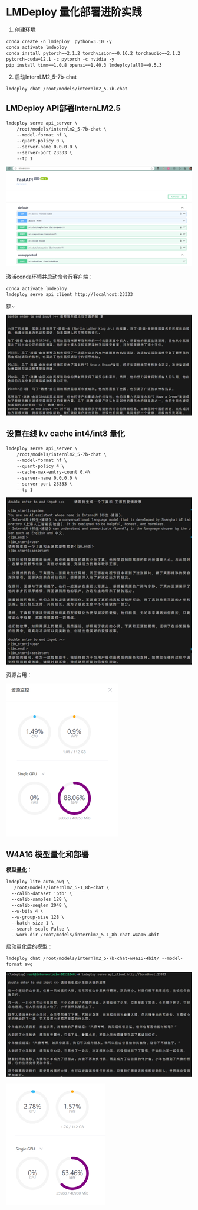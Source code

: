 # LMDeploy 量化部署进阶实践

1. 创建环境

```
conda create -n lmdeploy  python=3.10 -y
conda activate lmdeploy
conda install pytorch==2.1.2 torchvision==0.16.2 torchaudio==2.1.2 pytorch-cuda=12.1 -c pytorch -c nvidia -y
pip install timm==1.0.8 openai==1.40.3 lmdeploy[all]==0.5.3
```

2. 启动InternLM2_5-7b-chat

```
lmdeploy chat /root/models/internlm2_5-7b-chat
```



## LMDeploy API部署InternLM2.5

```
lmdeploy serve api_server \
    /root/models/internlm2_5-7b-chat \
    --model-format hf \
    --quant-policy 0 \
    --server-name 0.0.0.0 \
    --server-port 23333 \
    --tp 1
```

![image-20240925220420733](../image/image-20240925220420733.png)



激活conda环境并启动命令行客户端：

```
conda activate lmdeploy
lmdeploy serve api_client http://localhost:23333
```

额~

![image-20240925220733097](../image/image-20240925220733097.png)



## 设置**在线** kv cache int4/int8 量化

```
lmdeploy serve api_server \
    /root/models/internlm2_5-7b-chat \
    --model-format hf \
    --quant-policy 4 \
    --cache-max-entry-count 0.4\
    --server-name 0.0.0.0 \
    --server-port 23333 \
    --tp 1
```

![image-20240925215757213](../image/image-20240925215757213.png)

资源占用：

<img src="../image/image-20240925215600762.png" alt="image-20240925215600762" style="zoom:50%;" />

## W4A16 模型量化和部署

**模型量化：**

```
lmdeploy lite auto_awq \
   /root/models/internlm2_5-1_8b-chat \
  --calib-dataset 'ptb' \
  --calib-samples 128 \
  --calib-seqlen 2048 \
  --w-bits 4 \
  --w-group-size 128 \
  --batch-size 1 \
  --search-scale False \
  --work-dir /root/models/internlm2_5-1_8b-chat-w4a16-4bit
```

启动量化后的模型：

```
lmdeploy chat /root/models/internlm2_5-7b-chat-w4a16-4bit/ --model-format awq
```

![image-20240925222124625](../image/image-20240925222124625.png)

<img src="../image/image-20240925222142026.png" alt="image-20240925222142026" style="zoom:50%;" />